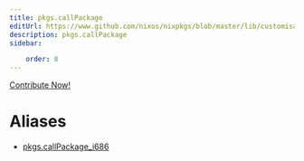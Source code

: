 ```yaml
---
title: pkgs.callPackage
editUrl: https://www.github.com/nixos/nixpkgs/blob/master/lib/customisation.nix#L125C31
description: pkgs.callPackage
sidebar:

    order: 8
---
```


<a href="https://www.github.com/nixos/nixpkgs/blob/master/lib/customisation.nix#L125C31">Contribute Now!</a>


# Aliases

- [pkgs.callPackage_i686](/nix-doc-comments/reference/pkgs/pkgs-callPackage_i686)


